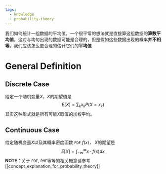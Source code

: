```yaml
---
tags:
  - knowledge
  - probability-theory
---
```

我们如何统计一组数据的平均值，一个很平常的想法就是直接算这组数据的**算数平均值**，这对与均匀出现的数据可能是合理的，但是假如这些数据出现的概率**并不相等**。我们应该怎么更合理的估计它们的**平均值**

# General Definition
## Discrete Case
给定一个随机变量$X$，$X$的期望值是
$$
E[X] = \sum_{k} x_{k} P(X = x_{k})
$$
其实这种形式就是所有可能$X$取值的加权平均。

## Continuous Case
给定随机变量$X$以及其概率密度函数 `PDF` $f(x)$， $X$的期望是
$$
E[X] = \int ^{\infty}_{-\infty} x \cdot  f(x) dx
$$
**NOTE**：关于 `PDF`, `PMF`等等的相关概念请参考 [[concept_explanation_for_probability_theory]]